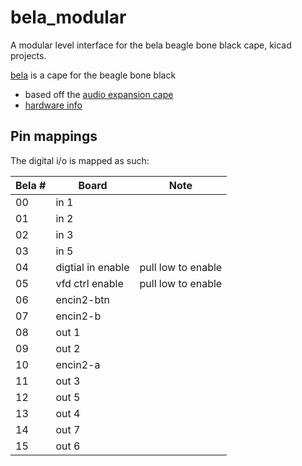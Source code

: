# bela_modular

A modular level interface for the bela beagle bone black cape, kicad projects.

[bela](http://bela.io/) is a cape for the beagle bone black

* based off the [audio expansion cape](http://blog.bela.io/analogue-vs-digital/)
* [hardware info](https://github.com/BelaPlatform/Bela/wiki/Hardware-explained)


## Pin mappings

The digital i/o is mapped as such:

|Bela #|	 Board            | Note 	             |
|------|---------           | -------------------|
|00    |  in 1              ||
|01    |  in 2              ||
|02    |  in 3              ||
|03    |  in 5              ||
|04    |  digtial in enable | pull low to enable |
|05    |  vfd ctrl enable   | pull low to enable |
|06    |  encin2-btn        ||
|07    |  encin2-b          ||
|08    |  out 1             ||
|09    |  out 2             ||
|10    |  encin2-a          ||
|11    |  out 3             ||
|12    |  out 5             ||
|13    |  out 4             ||
|14    |  out 7             ||
|15    |  out 6             ||
